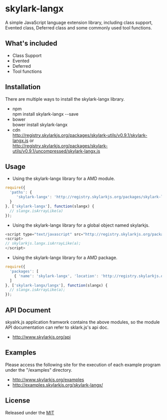 # skylark-langx
A simple JavaScript language extension library, including class support, Evented class, Deferred class and some commonly used tool functions.

## What's included

- Class Support
- Evented 
- Deferred
- Tool functions

## Installation
There are multiple ways to install the skylark-langx library. 
- npm  
npm install skylark-langx --save
- bower  
bower install skylark-langx
- cdn  
http://registry.skylarkjs.org/packages/skylark-utils/v0.9.1/skylark-langx.js    or  
http://registry.skylarkjs.org/packages/skylark-utils/v0.9.1/uncompressed/skylark-langx.js 

## Usage

- Using the skylark-langx library for a AMD module.  
```js
require({
  'paths': {
     'skylark-langx': 'http://registry.skylarkjs.org/packages/skylark-langx/v0.9.1/skylark-langx' 
  }
}, ['skylark-langx'], function(slangx) {
  // slangx.isArrayLike(a) 
});
```

- Using the skylark-langx library for a global object named skylarkjs.  
```js
<script type="text/javascript" src="http://registry.skylarkjs.org/packages/skylark-langx/v0.9.1/skylark-langx.js"></script>
<script>
// skylarkjs.langx.isArrayLike(a);
</script>
```

- Using the skylark-langx library for a AMD package.  
```js
require({
  'packages': [
    { 'name': 'skylark-langx', 'location': 'http://registry.skylarkjs.org/packages/skylark-langx/v0.9.1/skylark-langx/' }
  ]
}, ['skylark-langx/langx'], function(slangx) {
  // slangx.isArrayLike(a);
});
```

## API Document
skyalrk.js application framwork contains the above modules, so the module API documentation can refer to sklark.js's api doc.

- http://www.skylarkjs.org/api

## Examples
Please access the following site for the execution of each example program under the "/examples" directory.

- http://www.skylarkjs.org/examples
- http://examples.skylarkjs.org/skylark-langx/

## License

Released under the [MIT](http://opensource.org/licenses/MIT)

